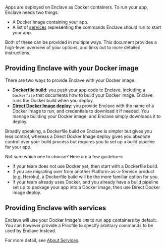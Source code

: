 Apps are deployed on Enclave as Docker containers. To run your app, Enclave
needs two things:

- A Docker image containing your app.
- A list of [services][about-services] representing the commands Enclave should
  run to start your app.

Both of these can be provided in multiple ways. This document provides a
high-level overview of your options, and links out to more detailed
instructions.


## Providing Enclave with your Docker image

There are two ways to provide Enclave with your Docker image:

- [**Dockerfile build**][dockerfile-build-deploy]: you push your app code to
  Enclave, including a `Dockerfile` that documents how to build your Docker
  image.  Enclave runs the Docker build when you deploy.
- [**Direct Docker Image deploy**][direct-docker-image-deploy]: you provide
  Enclave with the name of a Docker image to run, and credentials to download
  it if needed. You manage building your Docker image, and Enclave simply
  downloads it to deploy.

Broadly speaking, a Dockerfile build on Enclave is simpler but gives you less
control, whereas a Direct Docker Image deploy gives you absolute control over
your build process but requires you to set up a build pipeline for your app.

Not sure which one to choose? Here are a few guidelines:

- If your team does not use Docker yet, then start with a Dockerfile build.
- If you are migrating over from another Platform-as-a-Service product (e.g.
  Heroku), a Dockerfile build will be the more familiar option for you.
- If your team already uses Docker, and you already have a build pipeline set
  up to package your app into a Docker image, then use Direct Docker image
  deploy.


## Providing Enclave with services

Enclave will use your Docker Image's `CMD` to run app containers by default.
You can however provide a Procfile to specify arbitrary commands to be used by
Enclave instead.

For more detail, see [About Services][about-services].

  [dockerfile-build-deploy]: ./dockerfile-build-deploy
  [direct-docker-image-deploy]: ./direct-docker-image-deploy
  [about-services]: ./about-services
